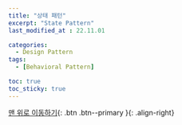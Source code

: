 ```yaml
---
title: "상태 패턴"
excerpt: "State Pattern"
last_modified_at : 22.11.01

categories:
  - Design Pattern
tags:
  - [Behavioral Pattern]

toc: true
toc_sticky: true
---
```



[맨 위로 이동하기](#){: .btn .btn--primary }{: .align-right}